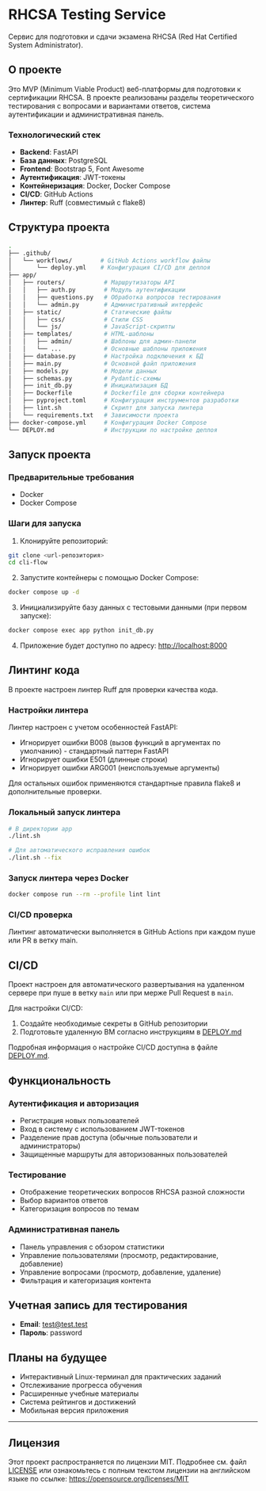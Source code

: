 # RHCSA Testing Service

Сервис для подготовки и сдачи экзамена RHCSA (Red Hat Certified System Administrator).

## О проекте

Это MVP (Minimum Viable Product) веб-платформы для подготовки к сертификации RHCSA. В проекте реализованы разделы теоретического тестирования с вопросами и вариантами ответов, система аутентификации и административная панель.

### Технологический стек

- **Backend**: FastAPI
- **База данных**: PostgreSQL
- **Frontend**: Bootstrap 5, Font Awesome
- **Аутентификация**: JWT-токены
- **Контейнеризация**: Docker, Docker Compose
- **CI/CD**: GitHub Actions
- **Линтер**: Ruff (совместимый с flake8)

## Структура проекта

```bash
.
├── .github/
│   └── workflows/        # GitHub Actions workflow файлы
│       └── deploy.yml    # Конфигурация CI/CD для деплоя
├── app/
│   ├── routers/           # Маршрутизаторы API
│   │   ├── auth.py        # Модуль аутентификации
│   │   ├── questions.py   # Обработка вопросов тестирования
│   │   └── admin.py       # Административный интерфейс
│   ├── static/            # Статические файлы
│   │   ├── css/           # Стили CSS
│   │   └── js/            # JavaScript-скрипты
│   ├── templates/         # HTML-шаблоны
│   │   ├── admin/         # Шаблоны для админ-панели
│   │   └── ...            # Основные шаблоны приложения
│   ├── database.py        # Настройка подключения к БД
│   ├── main.py            # Основной файл приложения
│   ├── models.py          # Модели данных
│   ├── schemas.py         # Pydantic-схемы
│   ├── init_db.py         # Инициализация БД
│   ├── Dockerfile         # Dockerfile для сборки контейнера
│   ├── pyproject.toml     # Конфигурация инструментов разработки
│   ├── lint.sh            # Скрипт для запуска линтера
│   └── requirements.txt   # Зависимости проекта
├── docker-compose.yml     # Конфигурация Docker Compose
└── DEPLOY.md              # Инструкции по настройке деплоя
```

## Запуск проекта

### Предварительные требования

- Docker
- Docker Compose

### Шаги для запуска

1. Клонируйте репозиторий:

```bash
git clone <url-репозитория>
cd cli-flow
```

2. Запустите контейнеры с помощью Docker Compose:

```bash
docker compose up -d
```

3. Инициализируйте базу данных с тестовыми данными (при первом запуске):

```bash
docker compose exec app python init_db.py
```

4. Приложение будет доступно по адресу: <http://localhost:8000>

## Линтинг кода

В проекте настроен линтер Ruff для проверки качества кода.

### Настройки линтера

Линтер настроен с учетом особенностей FastAPI:
- Игнорирует ошибки B008 (вызов функций в аргументах по умолчанию) - стандартный паттерн FastAPI
- Игнорирует ошибки E501 (длинные строки)
- Игнорирует ошибки ARG001 (неиспользуемые аргументы)

Для остальных ошибок применяются стандартные правила flake8 и дополнительные проверки.

### Локальный запуск линтера

```bash
# В директории app
./lint.sh

# Для автоматического исправления ошибок
./lint.sh --fix
```

### Запуск линтера через Docker

```bash
docker compose run --rm --profile lint lint
```

### CI/CD проверка

Линтинг автоматически выполняется в GitHub Actions при каждом пуше или PR в ветку main.

## CI/CD

Проект настроен для автоматического развертывания на удаленном сервере при пуше в ветку `main` или при мерже Pull Request в `main`.

Для настройки CI/CD:
1. Создайте необходимые секреты в GitHub репозитории
2. Подготовьте удаленную ВМ согласно инструкциям в [DEPLOY.md](DEPLOY.md)

Подробная информация о настройке CI/CD доступна в файле [DEPLOY.md](DEPLOY.md).

## Функциональность

### Аутентификация и авторизация
- Регистрация новых пользователей
- Вход в систему с использованием JWT-токенов
- Разделение прав доступа (обычные пользователи и администраторы)
- Защищенные маршруты для авторизованных пользователей

### Тестирование
- Отображение теоретических вопросов RHCSA разной сложности
- Выбор вариантов ответов
- Категоризация вопросов по темам

### Административная панель
- Панель управления с обзором статистики
- Управление пользователями (просмотр, редактирование, добавление)
- Управление вопросами (просмотр, добавление, удаление)
- Фильтрация и категоризация контента

## Учетная запись для тестирования

- **Email**: test@test.test
- **Пароль**: password

## Планы на будущее

- Интерактивный Linux-терминал для практических заданий
- Отслеживание прогресса обучения
- Расширенные учебные материалы
- Система рейтингов и достижений
- Мобильная версия приложения

---

## Лицензия

Этот проект распространяется по лицензии MIT. Подробнее см. файл [LICENSE](LICENSE) или ознакомьтесь с полным текстом лицензии на английском языке по ссылке: https://opensource.org/licenses/MIT
